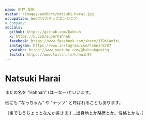 ```yaml
---
name: 原井 夏樹
avatar: /images/authors/natsuki-harai.jpg
occupation: Webフルスタックエンジニア
# company:
socials:
  github: https://github.com/hahnah
  x: https://x.com/superhahnah
  facebook: https://www.facebook.com/share/1T9KiWmfrL
  instagram: https://www.instagram.com/hahnah8787
  youtube: https://www.youtube.com/@hahnahgaming
  twitch: https://www.twitch.tv/hahnah87
---
```


# Natsuki Harai

またの名を "Hahnah" (はーなー)といいます。

他にも "なっちゃん" や "ナッツ" と呼ばれることもあります。

（後でもうちょっとなんか書きます...出身地とか略歴とか。性格とかも。）
